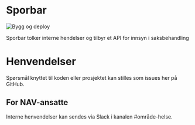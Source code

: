 # Sporbar
![Bygg og deploy](https://github.com/navikt/helse-sporbar/workflows/Bygg%20og%20deploy/badge.svg)

Sporbar tolker interne hendelser og tilbyr et API for innsyn i saksbehandling

# Henvendelser
Spørsmål knyttet til koden eller prosjektet kan stilles som issues her på GitHub.

## For NAV-ansatte
Interne henvendelser kan sendes via Slack i kanalen #område-helse.
